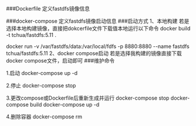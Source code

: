 ###Dockerfile
定义fastdfs镜像信息

###docker-compose
定义fastdfs镜像启动信息
###启动方式
1、本地构建
若是选择本地构建镜像，直接把dokcerfile文件下载值本地运行以下命令
docker build -t tchua/fastdfs:5.11 .

docker run -v /var/fastdfs/data:/var/local/fdfs -p 8880:8880 --name fastdfs tchua/fastdfs:5.11
2、docker compose启动
若是选择我构建的镜像直接下载docker compose文件，启动即可
###维护命令

1.启动
docker-compose up -d

2.停止
docker-compose stop

3.更改compose或Dockerfile后重新生成并运行
docker-compose stop
docker-compose build
docker-compose up -d

4.删除容器
docker-compose rm
